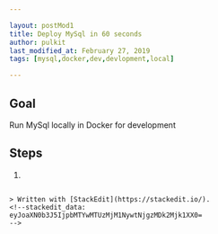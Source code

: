 ```yaml
---

layout: postMod1
title: Deploy MySql in 60 seconds 
author: pulkit
last_modified_at: February 27, 2019
tags: [mysql,docker,dev,devlopment,local]

---
```


## Goal

Run MySql locally in Docker for development

## Steps
1. 


```

> Written with [StackEdit](https://stackedit.io/).
<!--stackedit_data:
eyJoaXN0b3J5IjpbMTYwMTUzMjM1NywtNjgzMDk2Mjk1XX0=
-->